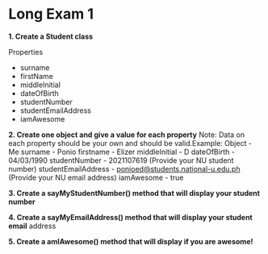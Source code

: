# Long Exam 1

**1. Create a Student class** 

Properties
- surname
- firstName
- middleInitial
- dateOfBirth
- studentNumber
- studentEmailAddress
- iamAwesome

**2. Create one object and give a value for each property**
Note: Data on each property should be your own and should be valid.Example:
Object - Me
surname - Ponio
firstname - Elizer
middleInitial - D
dateOfBirth - 04/03/1990
studentNumber - 2021107619 (Provide your NU student number)
studentEmailAddress - ponioed@students.national-u.edu.ph (Provide your NU
email address)
iamAwesome - true

**3. Create a sayMyStudentNumber() method that will display your student number**

**4. Create a sayMyEmailAddress() method that will display your student email**
address

**5. Create a amIAwesome() method that will display if you are awesome!**
